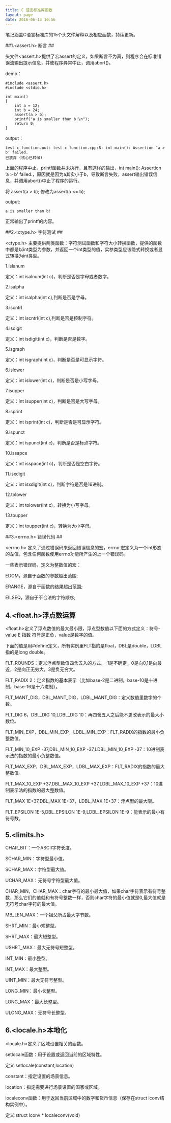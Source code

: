 ```yaml
---
title: C 语言标准库函数
layout: page
date: 2016-06-13 10:56
---
```


笔记涵盖C语言标准库的15个头文件解释以及相应函数，持续更新。

##1.<assert.h> 断言 ##

头文件<assert.h>提供了宏assert的定义，如果断言不为真，则程序会在标准错误流输出提示信息，并使程序异常中止，调用abort()。

demo：

    #include <assert.h>
    #include <stdio.h>

    int main()
    {
        int a = 12;
        int b = 24;
        assert(a > b);
        printf("a is smaller than b!\n");
        return 0;
    }

output：

    test-c-function.out: test-c-function.cpp:8: int main(): Assertion ‘a > b' failed.
    已放弃 (核心已转储)

上面的程序中止，printf函数并未执行，且有这样的输出，int main(): Assertion ’a > b' failed.，原因就是因为a其实小于b，导致断言失败，assert输出错误信息，并调用abort()中止了程序的运行。

将 assert(a > b); 修改为assert(a <= b);

output:

    a is smaller than b!

正常输出了printf的内容。

##2.<ctype.h> 字符测试 ##

<ctype.h> 主要提供两类函数：字符测试函数和字符大小转换函数，提供的函数中都是以int类型为参数，并返回一个int类型的值，实参类型应该隐式转换或者显式转换为int类型。

1.islanum

定义：int isalnum(int c)，判断是否是字母或者数字。

2.isalpha

定义：int isalpha(int c),判断是否是字母。

3.iscntrl

定义：int iscntrl(int c),判断是否是控制字符。

4.isdigit

定义：int isdigit(int c)，判断是否是数字。

5.isgraph

定义：int isgraph(int c)，判断是否是可显示字符。

6.islower

定义：int islower(int c)，判断是否是小写字母。

7.isupper

定义：int isupper(int c)，判断是否是大写字母。

8.isprint

定义：int isprint(int c)，判断是否是可显示字符。

9.ispunct

定义：int ispunct(int c)，判断是否是标点字符。

10.issapce

定义：int isspace(int c)，判断是否是空白字符。

11.isxdigit

定义：int isxdigit(int c)，判断字符是否是16进制。

12.tolower

定义：int tolower(int c)，转换为小写字母。

13.toupper

定义：int toupper(int c)，转换为大小字母。


##3.<errno.h> 错误代码 ##

<errno.h> 定义了通过错误码来返回错误信息的宏，errno 宏定义为一个int形态的左值，包含任何函数使用errno功能所产生的上一个错误码。

一些表示错误码，定义为整数值的宏：

EDOM，源自于函数的参数超出范围;

ERANGE，源自于函数的结果超出范围;

EILSEQ，源自于不合法的字符顺序;

## 4.<float.h>浮点数运算 ##

<float.h>定义了浮点数值的最大最小限，浮点型数值以下面的方式定义：符号-value E 指数  符号是正负，value是数字的值。

下面的值是用#define定义，所有实例里FLT指的是float，DBL是double，LDBL指的是long double。

FLT_ROUNDS：定义浮点型数值四舍五入的方式，-1是不确定，0是向0,1是向最近，2是向正无穷大，3是负无穷大。

FLT_RADIX 2：定义指数的基本表示（比如base-2是二进制，base-10是十进制，base-16是十六进制）。

FLT_MANT_DIG，DBL_MANT_DIG，LDBL_MANT_DIG：定义数值里数字的个数。

FLT_DIG 6，DBL_DIG 10,LDBL_DIG 10：再四舍五入之后能不更改表示的最大小数位。

FLT_MIN_EXP，DBL_MIN_EXP，LDBL_MIN_EXP：FLT_RADIX的指数的最小负整数值。

FLT_MIN_10_EXP -37,DBL_MIN_10_EXP -37,LDBL_MIN_10_EXP -37：10进制表示法的指数的最小负整数值。

FLT_MAX_EXP，DBL_MAX_EXP，LDBL_MAX_EXP：FLT_RADIX的指数的最大整数值。

FLT_MAX_10_EXP +37,DBL_MAX_10_EXP +37,LDBL_MAX_10_EXP +37：10进制表示法的指数的最大整数值。

FLT_MAX 1E+37,DBL_MAX 1E+37，LDBL_MAX 1E+37：浮点型的最大限。

FLT_EPSILON 1E-5,DBL_EPSILON 1E-9,LDBL_EPSILON 1E-9：能表示的最小有符号数。

## 5.<limits.h> ##

CHAR_BIT：一个ASCII字符长度。

SCHAR_MIN：字符型最小值。

SCHAR_MAX：字符型最大值。

UCHAR_MAX：无符号字符型最大值。

CHAR_MIN，CHAR_MAX：char字符的最小最大值，如果char字符表示有符号整数，那么它们的值就和有符号整数一样，否则char字符的最小值就是0,最大值就是无符号char字符的最大值。

MB_LEN_MAX：一个祖父所占最大字节数。

SHRT_MIN：最小短整型。

SHRT_MAX：最大短整型。

USHRT_MAX：最大无符号短整型。

INT_MIN：最小整型。

INT_MAX：最大整型。

UINT_MIN：最大无符号整型。

LONG_MIN：最小长整型。

LONG_MAX：最大长整型。

ULONG_MAX：无符号长整型。

## 6.<locale.h>本地化 ##

<locale.h>定义了区域设置相关的函数。

setlocale函数：用于设置或返回当前的区域特性。

定义:setlocale(constant,location)

constant：指定设置的场景信息。

location：指定需要进行场景设置的国家或区域。

localeconv函数：用于返回当前区域中的数字和货币信息（保存在struct lconv结构实例中）。

定义:struct lconv * localeconv(void)
